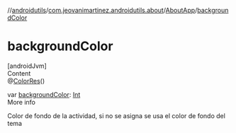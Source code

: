 //[androidutils](../../index.md)/[com.jeovanimartinez.androidutils.about](../index.md)/[AboutApp](index.md)/[backgroundColor](background-color.md)



# backgroundColor  
[androidJvm]  
Content  
@[ColorRes](https://developer.android.com/reference/kotlin/androidx/annotation/ColorRes.html)()  
  
var [backgroundColor](background-color.md): [Int](https://kotlinlang.org/api/latest/jvm/stdlib/kotlin/-int/index.html)  
More info  


Color de fondo de la actividad, si no se asigna se usa el color de fondo del tema

  



